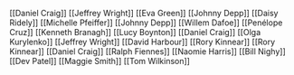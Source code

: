[[Daniel Craig]]
[[Jeffrey Wright]]
[[Eva Green]]
[[Johnny Depp]]
[[Daisy Ridely]]
[[Michelle Pfeiffer]]
[[Johnny Depp]]
[[Willem Dafoe]]
[[Penélope Cruz]]
[[Kenneth Branagh]]
[[Lucy Boynton]]
[[Daniel Craig]]
[[Olga Kurylenko]]
[[Jeffrey Wright]]
[[David Harbour]]
[[Rory Kinnear]]
[[Rory Kinnear]]
[[Daniel Craig]]
[[Ralph Fiennes]]
[[Naomie Harris]]
[[Bill Nighy]]
[[Dev Patel]]
[[Maggie Smith]]
[[Tom Wilkinson]]
